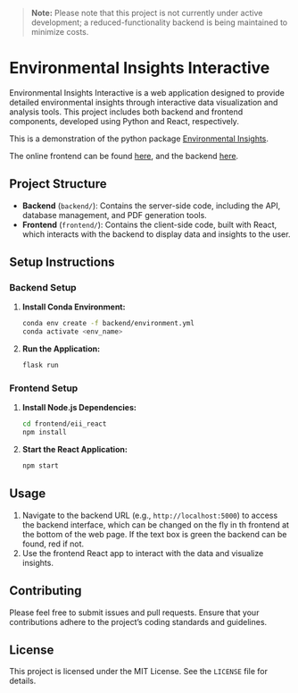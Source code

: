 > **Note:** Please note that this project is not currently under active development; a reduced-functionality backend is being maintained to minimize costs.

# Environmental Insights Interactive

Environmental Insights Interactive is a web application designed to provide detailed environmental insights through interactive data visualization and analysis tools. This project includes both backend and frontend components, developed using Python and React, respectively.

This is a demonstration of the python package [Environmental Insights](https://pypi.org/project/environmental-insights/). 

The online frontend can be found [here](https://liamjberrisford.github.io/Environmental-Insights-Interactive/), and the backend [here](https://liberrisford.pythonanywhere.com).

## Project Structure

- **Backend** (`backend/`): Contains the server-side code, including the API, database management, and PDF generation tools.
- **Frontend** (`frontend/`): Contains the client-side code, built with React, which interacts with the backend to display data and insights to the user.

## Setup Instructions

### Backend Setup

1. **Install Conda Environment:**
   ```bash
   conda env create -f backend/environment.yml
   conda activate <env_name>
   ```
3. **Run the Application:**
   ```bash
   flask run
   ```

### Frontend Setup

1. **Install Node.js Dependencies:**
   ```bash
   cd frontend/eii_react
   npm install
   ```
2. **Start the React Application:**
   ```bash
   npm start
   ```

## Usage

1. Navigate to the backend URL (e.g., `http://localhost:5000`) to access the backend interface, which can be changed on the fly in th frontend at the bottom of the web page. If the text box is green the backend can be found, red if not. 
2. Use the frontend React app to interact with the data and visualize insights.

## Contributing

Please feel free to submit issues and pull requests. Ensure that your contributions adhere to the project’s coding standards and guidelines.

## License

This project is licensed under the MIT License. See the `LICENSE` file for details.
